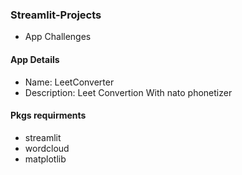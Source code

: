### Streamlit-Projects
+ App Challenges

#### App Details
+ Name: LeetConverter
+ Description: Leet Convertion With nato phonetizer

#### Pkgs requirments 
+ streamlit
+ wordcloud
+ matplotlib